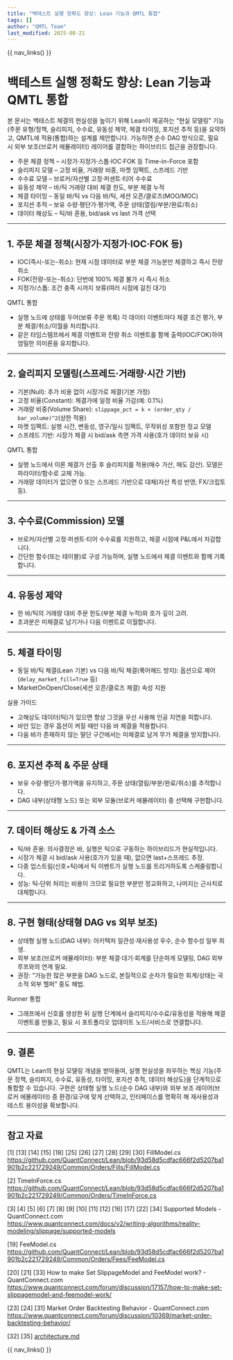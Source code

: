 ```yaml
---
title: "백테스트 실행 정확도 향상: Lean 기능과 QMTL 통합"
tags: []
author: "QMTL Team"
last_modified: 2025-08-21
---
```


{{ nav_links() }}

<!-- markdownlint-disable -->

# 백테스트 실행 정확도 향상: Lean 기능과 QMTL 통합

본 문서는 백테스트 체결의 현실성을 높이기 위해 Lean이 제공하는 “현실 모델링” 기능(주문 유형/정책, 슬리피지, 수수료, 유동성 제약, 체결 타이밍, 포지션 추적 등)을 요약하고, QMTL에 적용(통합)하는 설계를 제안합니다. 가능하면 순수 DAG 방식으로, 필요 시 외부 보조(브로커 에뮬레이터) 레이어를 결합하는 하이브리드 접근을 권장합니다.

- 주문 체결 정책 – 시장가·지정가·스톱·IOC·FOK 등 Time-in-Force 포함
- 슬리피지 모델 – 고정 비율, 거래량 비중, 마켓 임팩트, 스프레드 기반
- 수수료 모델 – 브로커/자산별 고정·퍼센트·티어 수수료
- 유동성 제약 – 바/틱 거래량 대비 체결 한도, 부분 체결 누적
- 체결 타이밍 – 동일 바/틱 vs 다음 바/틱, 세션 오픈/클로즈(MOO/MOC)
- 포지션 추적 – 보유 수량·평단가·평가액, 주문 상태(열림/부분/완료/취소)
- 데이터 해상도 – 틱/바 혼용, bid/ask vs last 가격 선택

---

## 1. 주문 체결 정책(시장가·지정가·IOC·FOK 등)

- IOC(즉시-또는-취소): 현재 시점 데이터로 부분 체결 가능분만 체결하고 즉시 잔량 취소
- FOK(전량-또는-취소): 단번에 100% 체결 불가 시 즉시 취소
- 지정가/스톱: 조건 충족 시까지 보류(여러 시점에 걸친 대기)

QMTL 통합
- 실행 노드에 상태를 두어(보류 주문 목록) 각 데이터 이벤트마다 체결 조건 평가, 부분 체결/취소/이월을 처리합니다.
- 같은 타임스탬프에서 체결 이벤트와 잔량 취소 이벤트를 함께 출력(IOC/FOK)하여 엄밀한 의미론을 유지합니다.

---

## 2. 슬리피지 모델링(스프레드·거래량·시간 기반)

- 기본(Null): 추가 비용 없이 시장가로 체결(기본 가정)
- 고정 비율(Constant): 체결가에 일정 비율 가감(예: 0.1%)
- 거래량 비중(Volume Share): `slippage_pct = k × (order_qty / bar_volume)^2`(상한 적용)
- 마켓 임팩트: 실행 시간, 변동성, 영구/일시 임팩트, 무작위성 포함한 정교 모델
- 스프레드 기반: 시장가 체결 시 bid/ask 측면 가격 사용(호가 데이터 보유 시)

QMTL 통합
- 실행 노드에서 이론 체결가 산출 후 슬리피지를 적용(매수 가산, 매도 감산). 모델은 파라미터/함수로 교체 가능.
- 거래량 데이터가 없으면 0 또는 스프레드 기반으로 대체(자산 특성 반영; FX/크립토 등).

---

## 3. 수수료(Commission) 모델

- 브로커/자산별 고정·퍼센트·티어 수수료를 지원하고, 체결 시점에 P&L에서 차감합니다.
- 간단한 함수(또는 테이블)로 구성 가능하며, 실행 노드에서 체결 이벤트와 함께 기록합니다.

---

## 4. 유동성 제약

- 한 바/틱의 거래량 대비 주문 한도(부분 체결 누적)와 호가 깊이 고려.
- 초과분은 미체결로 남기거나 다음 이벤트로 이월합니다.

---

## 5. 체결 타이밍

- 동일 바/틱 체결(Lean 기본) vs 다음 바/틱 체결(룩어헤드 방지): 옵션으로 제어(`delay_market_fill=True` 등)
- MarketOnOpen/Close(세션 오픈/클로즈 체결) 속성 지원

실용 가이드
- 고해상도 데이터(틱)가 있으면 항상 그것을 우선 사용해 인공 지연을 피합니다.
- 바만 있는 경우 옵션이 켜질 때만 다음 바 체결을 적용합니다.
- 다음 바가 존재하지 않는 말단 구간에서는 미체결로 남겨 무가 체결을 방지합니다.

---

## 6. 포지션 추적 & 주문 상태

- 보유 수량·평단가·평가액을 유지하고, 주문 상태(열림/부분/완료/취소)를 추적합니다.
- DAG 내부(상태형 노드) 또는 외부 모듈(브로커 에뮬레이터) 중 선택해 구현합니다.

---

## 7. 데이터 해상도 & 가격 소스

- 틱/바 혼용: 의사결정은 바, 실행은 틱으로 구동하는 하이브리드가 현실적입니다.
- 시장가 체결 시 bid/ask 사용(호가가 있을 때), 없으면 last+스프레드 추정.
- 다중 업스트림(신호+틱)에서 틱 이벤트가 실행 노드를 트리거하도록 스케줄링합니다.
- 성능: 틱‑단위 처리는 비용이 크므로 필요한 부분만 정교화하고, 나머지는 근사치로 대체합니다.

---

## 8. 구현 형태(상태형 DAG vs 외부 보조)

- 상태형 실행 노드(DAG 내부): 아키텍처 일관성·재사용성 우수, 순수 함수성 일부 희생.
- 외부 보조(브로커 에뮬레이터): 부분 체결·대기·회계를 단순하게 모델링, DAG 외부 루프와의 연계 필요.
- 권장: “가능한 많은 부분을 DAG 노드로, 본질적으로 순차가 필요한 회계/상태는 국소적 외부 헬퍼” 중도 해법.

Runner 통합
- 그래프에서 신호를 생성한 뒤 실행 단계에서 슬리피지/수수료/유동성을 적용해 체결 이벤트를 만들고, 필요 시 포트폴리오 업데이트 노드/서비스로 연결합니다.

---

## 9. 결론

QMTL는 Lean의 현실 모델링 개념을 받아들여, 실행 현실성을 좌우하는 핵심 기능(주문 정책, 슬리피지, 수수료, 유동성, 타이밍, 포지션 추적, 데이터 해상도)을 단계적으로 통합할 수 있습니다. 구현은 상태형 실행 노드(순수 DAG 내부)와 외부 보조 레이어(브로커 에뮬레이터) 중 환경/요구에 맞게 선택하고, 인터페이스를 명확히 해 재사용성과 테스트 용이성을 확보합니다.

---

## 참고 자료

[1] [13] [14] [15] [18] [25] [26] [27] [28] [29] [30] FillModel.cs  
https://github.com/QuantConnect/Lean/blob/93d58d5cdfac666f2d5207ba1901b2c221729249/Common/Orders/Fills/FillModel.cs

[2] TimeInForce.cs  
https://github.com/QuantConnect/Lean/blob/93d58d5cdfac666f2d5207ba1901b2c221729249/Common/Orders/TimeInForce.cs

[3] [4] [5] [6] [7] [8] [9] [10] [11] [12] [16] [17] [22] [34] Supported Models - QuantConnect.com  
https://www.quantconnect.com/docs/v2/writing-algorithms/reality-modeling/slippage/supported-models

[19] FeeModel.cs  
https://github.com/QuantConnect/Lean/blob/93d58d5cdfac666f2d5207ba1901b2c221729249/Common/Orders/Fees/FeeModel.cs

[20] [21] [33] How to make Set SlippageModel and FeeModel work? - QuantConnect.com  
https://www.quantconnect.com/forum/discussion/17157/how-to-make-set-slippagemodel-and-feemodel-work/

[23] [24] [31] Market Order Backtesting Behavior - QuantConnect.com  
https://www.quantconnect.com/forum/discussion/10369/market-order-backtesting-behavior/

[32] [35] [architecture.md](../architecture/architecture.md)

{{ nav_links() }}

